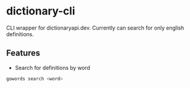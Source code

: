 # dictionary-cli
CLI wrapper for dictionaryapi.dev. Currently can search for only english definitions.

## Features

- Search for definitions by word
```bash
gowords search <word>
```
